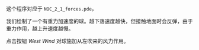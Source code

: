 
这个程序对应于 `NOC_2_1_forces.pde`，

我们绘制了一个有重力加速度的球。越下落速度越快，但接触地面时会反弹，由于重力作用，越上升速度越慢。

点击按钮 _West Wind_ 对球施加从左吹来的风力作用。
